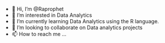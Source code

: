 - 👋 Hi, I’m @Raprophet
- 👀 I’m interested in Data Analytics
- 🌱 I’m currently learning Data Analytics using the R language.
- 💞️ I’m looking to collaborate on Data analytics projects 
- 📫 How to reach me ...

<!---
Raprophet/Raprophet is a ✨ special ✨ repository because its `README.md` (this file) appears on your GitHub profile.
You can click the Preview link to take a look at your changes.
--->
